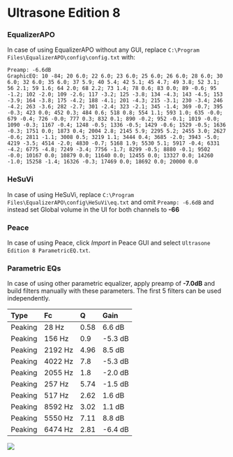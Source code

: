 # Ultrasone Edition 8

### EqualizerAPO
In case of using EqualizerAPO without any GUI, replace `C:\Program Files\EqualizerAPO\config\config.txt`
with:
```
Preamp: -6.6dB
GraphicEQ: 10 -84; 20 6.0; 22 6.0; 23 6.0; 25 6.0; 26 6.0; 28 6.0; 30 6.0; 32 6.0; 35 6.0; 37 5.9; 40 5.4; 42 5.1; 45 4.7; 49 3.8; 52 3.1; 56 2.1; 59 1.6; 64 2.0; 68 2.2; 73 1.4; 78 0.6; 83 0.0; 89 -0.6; 95 -1.2; 102 -2.0; 109 -2.6; 117 -3.2; 125 -3.8; 134 -4.3; 143 -4.5; 153 -3.9; 164 -3.8; 175 -4.2; 188 -4.1; 201 -4.3; 215 -3.1; 230 -3.4; 246 -4.2; 263 -3.6; 282 -2.7; 301 -2.4; 323 -2.1; 345 -1.4; 369 -0.7; 395 -0.3; 423 0.0; 452 0.3; 484 0.6; 518 0.8; 554 1.1; 593 1.0; 635 -0.0; 679 -0.4; 726 -0.0; 777 0.3; 832 0.1; 890 -0.2; 952 -0.1; 1019 -0.0; 1090 -0.3; 1167 -0.4; 1248 -0.5; 1336 -0.5; 1429 -0.6; 1529 -0.5; 1636 -0.3; 1751 0.0; 1873 0.4; 2004 2.8; 2145 5.9; 2295 5.2; 2455 3.0; 2627 -0.6; 2811 -1.1; 3008 0.5; 3219 1.1; 3444 0.4; 3685 -2.0; 3943 -5.0; 4219 -3.5; 4514 -2.0; 4830 -0.7; 5168 1.9; 5530 5.1; 5917 -0.4; 6331 -4.2; 6775 -4.8; 7249 -3.4; 7756 -1.7; 8299 -0.5; 8880 -0.1; 9502 -0.0; 10167 0.0; 10879 0.0; 11640 0.0; 12455 0.0; 13327 0.0; 14260 -1.0; 15258 -1.4; 16326 -0.3; 17469 0.0; 18692 0.0; 20000 0.0
```

### HeSuVi
In case of using HeSuVi, replace `C:\Program Files\EqualizerAPO\config\HeSuVi\eq.txt` and omit `Preamp:
-6.6dB` and instead set Global volume in the UI for both channels to **-66**

### Peace
In case of using Peace, click *Import* in Peace GUI and select `Ultrasone Edition 8 ParametricEQ.txt`.

### Parametric EQs
In case of using other parametric equalizer, apply preamp of **-7.0dB** and build filters manually with
these parameters. The first 5 filters can be used independently.

| Type    | Fc      |    Q | Gain    |
|:--------|:--------|:-----|:--------|
| Peaking | 28 Hz   | 0.58 | 6.6 dB  |
| Peaking | 156 Hz  | 0.9  | -5.3 dB |
| Peaking | 2192 Hz | 4.96 | 8.5 dB  |
| Peaking | 4022 Hz | 7.8  | -5.3 dB |
| Peaking | 2055 Hz | 1.8  | -2.0 dB |
| Peaking | 257 Hz  | 5.74 | -1.5 dB |
| Peaking | 517 Hz  | 2.62 | 1.6 dB  |
| Peaking | 8592 Hz | 3.02 | 1.1 dB  |
| Peaking | 5550 Hz | 7.11 | 8.8 dB  |
| Peaking | 6474 Hz | 2.81 | -6.4 dB |

![](https://raw.githubusercontent.com/jaakkopasanen/AutoEq/master/results/headphonecom/sbaf-serious/Ultrasone%20Edition%208/Ultrasone%20Edition%208.png)